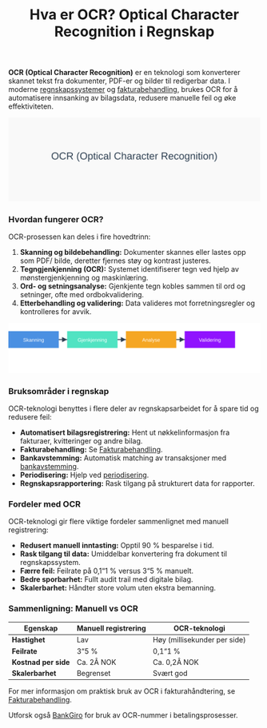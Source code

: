 ﻿---
title: "Hva er OCR? Optical Character Recognition i Regnskap"
seoTitle: "Hva er OCR? Optical Character Recognition i Regnskap"
meta_description: '**OCR (Optical Character Recognition)** er en teknologi som konverterer skannet tekst fra dokumenter, PDF-er og bilder til redigerbar data. I moderne [regnskaps...'
slug: hva-er-ocr
type: blog
layout: pages/single
---

**OCR (Optical Character Recognition)** er en teknologi som konverterer skannet tekst fra dokumenter, PDF-er og bilder til redigerbar data. I moderne [regnskapssystemer](/blogs/regnskap/hva-er-regnskap "Hva er Regnskap? En komplett guide") og [fakturabehandling](/blogs/regnskap/hva-er-fakturatolk "Hva er Fakturatolk? AI-drevet Fakturabehandling og Automatisering"), brukes OCR for å automatisere innsanking av bilagsdata, redusere manuelle feil og øke effektiviteten.

![Illustrasjon av OCR-teknologi i regnskap](hva-er-ocr-image.svg)

### Hvordan fungerer OCR?

OCR-prosessen kan deles i fire hovedtrinn:
1. **Skanning og bildebehandling:** Dokumenter skannes eller lastes opp som PDF/ bilde, deretter fjernes støy og kontrast justeres.
2. **Tegngjenkjenning (OCR):** Systemet identifiserer tegn ved hjelp av mønstergjenkjenning og maskinlæring.
3. **Ord- og setningsanalyse:** Gjenkjente tegn kobles sammen til ord og setninger, ofte med ordbokvalidering.
4. **Etterbehandling og validering:** Data valideres mot forretningsregler og kontrolleres for avvik.

![OCR-prosess](ocr-prosess.svg)

### Bruksområder i regnskap

OCR-teknologi benyttes i flere deler av regnskapsarbeidet for å spare tid og redusere feil:
* **Automatisert bilagsregistrering:** Hent ut nøkkelinformasjon fra fakturaer, kvitteringer og andre bilag.
* **Fakturabehandling:** Se [Fakturabehandling](/blogs/regnskap/hva-er-fakturatolk "Hva er Fakturatolk? AI-drevet Fakturabehandling og Automatisering").
* **Bankavstemming:** Automatisk matching av transaksjoner med [bankavstemming](/blogs/regnskap/hva-er-bankavstemming "Hva er Bankavstemming? Komplett Guide til Bankavstemminger").
* **Periodisering:** Hjelp ved [periodisering](/blogs/regnskap/hva-er-periodisering "Hva er Periodisering? En komplett guide").
* **Regnskapsrapportering:** Rask tilgang på strukturert data for rapporter.

### Fordeler med OCR

OCR-teknologi gir flere viktige fordeler sammenlignet med manuell registrering:
* **Redusert manuell inntasting:** Opptil 90 % besparelse i tid.
* **Rask tilgang til data:** Umiddelbar konvertering fra dokument til regnskapssystem.
* **Færre feil:** Feilrate på 0,1“1 % versus 3“5 % manuelt.
* **Bedre sporbarhet:** Fullt audit trail med digitale bilag.
* **Skalerbarhet:** Håndter store volum uten ekstra bemanning.

### Sammenligning: Manuell vs OCR

| Egenskap                | Manuell registrering | OCR-teknologi                              |
|-------------------------|----------------------|---------------------------------------------|
| **Hastighet**           | Lav                  | Høy (millisekunder per side)               |
| **Feilrate**            | 3“5 %                | 0,1“1 %                                    |
| **Kostnad per side**    | Ca. 2Â NOK            | Ca. 0,2Â NOK                                |
| **Skalerbarhet**        | Begrenset            | Svært god                                  |

For mer informasjon om praktisk bruk av OCR i fakturahåndtering, se [Fakturabehandling](/blogs/regnskap/hva-er-fakturatolk "Hva er Fakturatolk? AI-drevet Fakturabehandling og Automatisering").

Utforsk også [BankGiro](/blogs/regnskap/hva-er-bankgiro "Hva er BankGiro? Komplett Guide til Norsk Betalingssystem") for bruk av OCR-nummer i betalingsprosesser.










